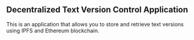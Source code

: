 ## Decentralized Text Version Control Application
This is an application that allows you to store and retrieve text versions using IPFS and Ethereum blockchain.
